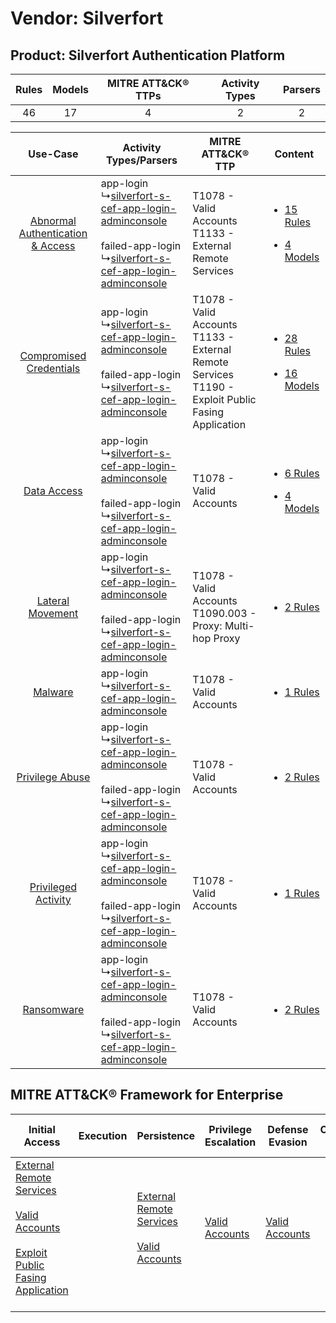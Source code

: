 Vendor: Silverfort
==================
Product: Silverfort Authentication Platform
-------------------------------------------
| Rules | Models | MITRE ATT&CK® TTPs | Activity Types | Parsers |
|:-----:|:------:|:------------------:|:--------------:|:-------:|
|  46   |   17   |         4          |       2        |    2    |

|    Use-Case    | Activity Types/Parsers    | MITRE ATT&CK® TTP    | Content    |
|:----:| ---- | ---- | ---- |
| [Abnormal Authentication & Access](../../../UseCases/uc_abnormal_authentication_&_access.md) |  app-login<br> ↳[silverfort-s-cef-app-login-adminconsole](Ps/pC_silverfortscefapploginadminconsole.md)<br><br> failed-app-login<br> ↳[silverfort-s-cef-app-login-adminconsole](Ps/pC_silverfortscefapploginadminconsole.md)<br> | T1078 - Valid Accounts<br>T1133 - External Remote Services<br>    | [<ul><li>15 Rules</li></ul><ul><li>4 Models</li></ul>](RM/r_m_silverfort_silverfort_authentication_platform_Abnormal_Authentication_&_Access.md) |
|          [Compromised Credentials](../../../UseCases/uc_compromised_credentials.md)          |  app-login<br> ↳[silverfort-s-cef-app-login-adminconsole](Ps/pC_silverfortscefapploginadminconsole.md)<br><br> failed-app-login<br> ↳[silverfort-s-cef-app-login-adminconsole](Ps/pC_silverfortscefapploginadminconsole.md)<br> | T1078 - Valid Accounts<br>T1133 - External Remote Services<br>T1190 - Exploit Public Fasing Application<br> | [<ul><li>28 Rules</li></ul><ul><li>16 Models</li></ul>](RM/r_m_silverfort_silverfort_authentication_platform_Compromised_Credentials.md)         |
|    [Data Access](../../../UseCases/uc_data_access.md)    |  app-login<br> ↳[silverfort-s-cef-app-login-adminconsole](Ps/pC_silverfortscefapploginadminconsole.md)<br><br> failed-app-login<br> ↳[silverfort-s-cef-app-login-adminconsole](Ps/pC_silverfortscefapploginadminconsole.md)<br> | T1078 - Valid Accounts<br>    | [<ul><li>6 Rules</li></ul><ul><li>4 Models</li></ul>](RM/r_m_silverfort_silverfort_authentication_platform_Data_Access.md)    |
|    [Lateral Movement](../../../UseCases/uc_lateral_movement.md)    |  app-login<br> ↳[silverfort-s-cef-app-login-adminconsole](Ps/pC_silverfortscefapploginadminconsole.md)<br><br> failed-app-login<br> ↳[silverfort-s-cef-app-login-adminconsole](Ps/pC_silverfortscefapploginadminconsole.md)<br> | T1078 - Valid Accounts<br>T1090.003 - Proxy: Multi-hop Proxy<br>    | [<ul><li>2 Rules</li></ul>](RM/r_m_silverfort_silverfort_authentication_platform_Lateral_Movement.md)    |
|    [Malware](../../../UseCases/uc_malware.md)    |  app-login<br> ↳[silverfort-s-cef-app-login-adminconsole](Ps/pC_silverfortscefapploginadminconsole.md)<br>    | T1078 - Valid Accounts<br>    | [<ul><li>1 Rules</li></ul>](RM/r_m_silverfort_silverfort_authentication_platform_Malware.md)    |
|    [Privilege Abuse](../../../UseCases/uc_privilege_abuse.md)    |  app-login<br> ↳[silverfort-s-cef-app-login-adminconsole](Ps/pC_silverfortscefapploginadminconsole.md)<br><br> failed-app-login<br> ↳[silverfort-s-cef-app-login-adminconsole](Ps/pC_silverfortscefapploginadminconsole.md)<br> | T1078 - Valid Accounts<br>    | [<ul><li>2 Rules</li></ul>](RM/r_m_silverfort_silverfort_authentication_platform_Privilege_Abuse.md)    |
|    [Privileged Activity](../../../UseCases/uc_privileged_activity.md)    |  app-login<br> ↳[silverfort-s-cef-app-login-adminconsole](Ps/pC_silverfortscefapploginadminconsole.md)<br><br> failed-app-login<br> ↳[silverfort-s-cef-app-login-adminconsole](Ps/pC_silverfortscefapploginadminconsole.md)<br> | T1078 - Valid Accounts<br>    | [<ul><li>1 Rules</li></ul>](RM/r_m_silverfort_silverfort_authentication_platform_Privileged_Activity.md)    |
|    [Ransomware](../../../UseCases/uc_ransomware.md)    |  app-login<br> ↳[silverfort-s-cef-app-login-adminconsole](Ps/pC_silverfortscefapploginadminconsole.md)<br><br> failed-app-login<br> ↳[silverfort-s-cef-app-login-adminconsole](Ps/pC_silverfortscefapploginadminconsole.md)<br> | T1078 - Valid Accounts<br>    | [<ul><li>2 Rules</li></ul>](RM/r_m_silverfort_silverfort_authentication_platform_Ransomware.md)    |

MITRE ATT&CK® Framework for Enterprise
--------------------------------------
| Initial Access                                                                                                                                                                                                                         | Execution | Persistence                                                                                                                                      | Privilege Escalation                                                | Defense Evasion                                                     | Credential Access | Discovery | Lateral Movement | Collection | Command and Control                                                                                                                       | Exfiltration | Impact |
| -------------------------------------------------------------------------------------------------------------------------------------------------------------------------------------------------------------------------------------- | --------- | ------------------------------------------------------------------------------------------------------------------------------------------------ | ------------------------------------------------------------------- | ------------------------------------------------------------------- | ----------------- | --------- | ---------------- | ---------- | ----------------------------------------------------------------------------------------------------------------------------------------- | ------------ | ------ |
| [External Remote Services](https://attack.mitre.org/techniques/T1133)<br><br>[Valid Accounts](https://attack.mitre.org/techniques/T1078)<br><br>[Exploit Public Fasing Application](https://attack.mitre.org/techniques/T1190)<br><br> |           | [External Remote Services](https://attack.mitre.org/techniques/T1133)<br><br>[Valid Accounts](https://attack.mitre.org/techniques/T1078)<br><br> | [Valid Accounts](https://attack.mitre.org/techniques/T1078)<br><br> | [Valid Accounts](https://attack.mitre.org/techniques/T1078)<br><br> |                   |           |                  |            | [Proxy: Multi-hop Proxy](https://attack.mitre.org/techniques/T1090/003)<br><br>[Proxy](https://attack.mitre.org/techniques/T1090)<br><br> |              |        |